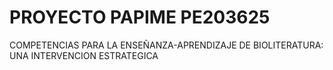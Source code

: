 # PROYECTO PAPIME PE203625
COMPETENCIAS PARA LA ENSEÑANZA-APRENDIZAJE DE BIOLITERATURA: UNA INTERVENCION ESTRATEGICA

